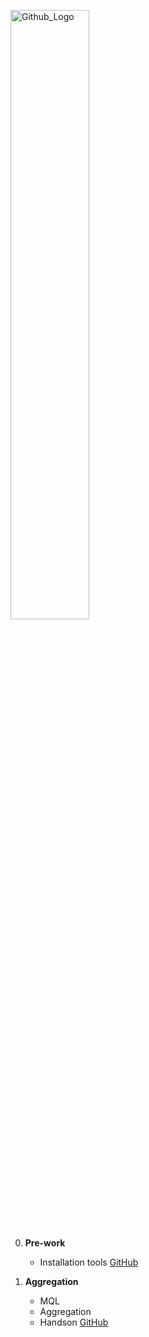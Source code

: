 <img src="https://companieslogo.com/img/orig/MDB_BIG-ad812c6c.png?t=1648915248" width="50%" title="Github_Logo"/> <br>


0. **Pre-work**
   - Installation tools [GitHub][0]

1. **Aggregation**
   - MQL
   - Aggregation
   - Handson [GitHub][1]


[0]: https://github.com/MongoDBAtlas/LGUPlusDax/tree/main/00.pre-work
[1]: https://github.com/MongoDBAtlas/LGUPlusDax/tree/main/01.aggregation

